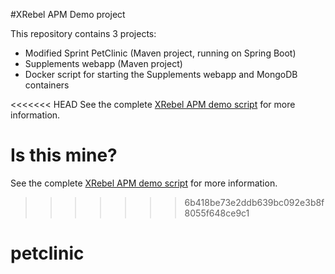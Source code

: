 #XRebel APM Demo project

This repository contains 3 projects:

- Modified Sprint PetClinic (Maven project, running on Spring Boot)
- Supplements webapp (Maven project)
- Docker script for starting the Supplements webapp and MongoDB containers


<<<<<<< HEAD
See the complete [XRebel APM demo script](https://docs.google.com/a/zeroturnaround.com/document/d/1mdsDi3mu3Zy9r_0TZLKD6llTXsePceIUlGWdfdrJRt0/edit?usp=sharing) for more information.

Is this mine?
=======
See the complete [XRebel APM demo script](https://rwsoftware.sharepoint.com/:w:/r/product/_layouts/15/Doc.aspx?sourcedoc=%7B20702141-C5A3-4330-BAF9-C6D4479C3701%7D&file=Updated%20XRebel%20APM%20demo.docx&action=default&mobileredirect=true) for more information.
>>>>>>> 6b418be73e2ddb639bc092e3b8f8055f648ce9c1
# petclinic
